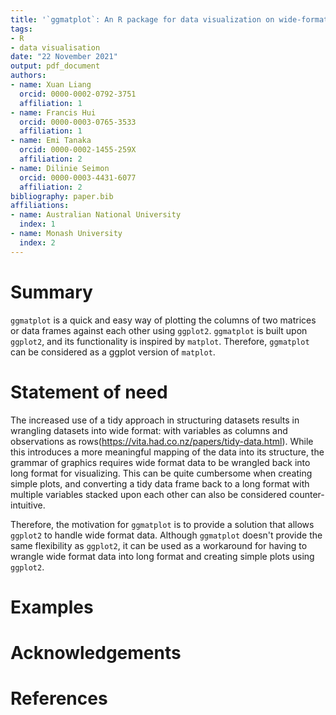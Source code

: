 ```yaml
---
title: '`ggmatplot`: An R package for data visualization on wide-format data'
tags:
- R
- data visualisation
date: "22 November 2021"
output: pdf_document
authors:
- name: Xuan Liang
  orcid: 0000-0002-0792-3751
  affiliation: 1
- name: Francis Hui
  orcid: 0000-0003-0765-3533
  affiliation: 1
- name: Emi Tanaka
  orcid: 0000-0002-1455-259X
  affiliation: 2
- name: Dilinie Seimon
  orcid: 0000-0003-4431-6077
  affiliation: 2
bibliography: paper.bib
affiliations:
- name: Australian National University
  index: 1
- name: Monash University
  index: 2
---
```


# Summary

`ggmatplot` is a quick and easy way of plotting the columns of two matrices or data frames against each other using `ggplot2`. `ggmatplot` is built upon `ggplot2`, and its functionality is inspired by `matplot`. Therefore, `ggmatplot` can be considered as a ggplot version of `matplot`.

# Statement of need

The increased use of a tidy approach in structuring datasets results in wrangling datasets into wide format: with variables as columns and observations as rows(https://vita.had.co.nz/papers/tidy-data.html). While this introduces a more meaningful mapping of the data into its structure, the grammar of graphics requires wide format data to be wrangled back into long format for visualizing. This can be quite cumbersome when creating simple plots, and converting a tidy data frame back to a long format with multiple variables stacked upon each other can also be considered counter-intuitive.

Therefore, the motivation for `ggmatplot` is to provide a solution that allows `ggplot2` to handle wide format data. Although `ggmatplot` doesn't provide the same flexibility as `ggplot2`, it can be used as a workaround for having to wrangle wide format data into long format and creating simple plots using `ggplot2`.

# Examples



# Acknowledgements



# References
